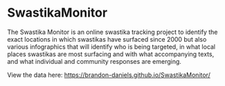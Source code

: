 # SwastikaMonitor
The Swastika Monitor is an online swastika tracking project to identify the exact locations in which swastikas have surfaced since 2000 but also various infographics that will identify who is being targeted, in what local places swastikas are most surfacing and with what accompanying texts, and what individual and community responses are emerging.

View the data here: https://brandon-daniels.github.io/SwastikaMonitor/
